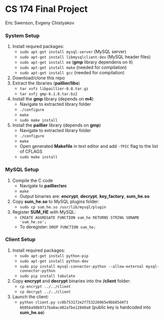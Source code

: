 # CS 174 Final Project
Eric Swenson, Evgeny Chistyakov

### System Setup
1. Install requred packages:
   * `sudo apt-get install mysql-server` (MySQL server)
   * `sudo apt-get install libmysqlclient-dev` (MySQL header files)
   * `sudo apt-get install m4` (**gmp** library dependens on it)
   * `sudo apt-get install make` (needed for compilation)
   * `sudo apt-get install gcc` (needed for compilation)
2. Download/clone this repo
3. Extract the libraries (**paillier/libs**)
   * `tar xvfz libpaillier-0.8.tar.gz`
   * `tar xvfj gmp-6.1.0.tar.bz2` 
4. Install the **gmp** library (depends on **m4**)
   * Navigate to extracted library folder
   * `./configure`
   * `make`
   * `sudo make install`
5. Install the **paillier** library (depends on **gmp**)
   * Navigate to extracted library folder
   * `./configure`
   * `make`
   * Open generated **Makefile** in text editor and add `-fPIC` flag to the list of CFLAGS
   * `sudo make install`

### MySQL Setup
1. Compile the C code
   * Navigate to **paillier/src**
   * `make`
   * Output binaries are: **encrypt**, **decrypt**, **key_factory**, **sum_he.so**
2. Copy **sum_he.so** to MySQL plugins folder:
   * `sudo cp sum_he.so /usr/lib/mysql/plugin`
3. Register **SUM_HE** with MySQL:
   * `CREATE AGGREGATE FUNCTION sum_he RETURNS STRING SONAME 'sum_he.so';`
   * To deregister: `DROP FUNCTION sum_he;`

### Client Setup
1. Install required packages:
   * `sudo apt-get install python-pip`
   * `sudo apt-get install python-dev`
   * `sudo pip install mysql-connector-python --allow-external mysql-connector-python`
   * `sudo pip install tabulate`
2. Copy **encrypt** and **decrypt** binaries into the **/client** folder:
   * `cp encrypt ../../client`
   * `cp decrypt ../../client`
3. Launch the client:
   * `python client.py cc0b753172e2f753226965e9bb85d4f3 6605ba98b9717ba8ac482a7be12840a8` (public key is hardcoded into **sum_he.so**)
